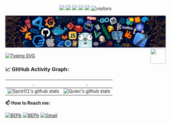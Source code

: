 <p align="center">
    <a href="https://github.com/BEPb/BEPb"><img src="https://img.shields.io/badge/status-updating-brightgreen.svg"></a>
    <a href="https://github.com/python/cpython"><img src="https://img.shields.io/badge/Python-3.9-FF1493.svg"></a>
    <a href="https://github.com/BEPb/BEPb/graphs/contributors"><img src="https://img.shields.io/github/contributors/BEPb/BEPb?color=blue"></a>
    <a href="https://github.com/BEPb/BEPb/stargazers"><img src="https://img.shields.io/github/stars/BEPb/BEPb.svg?logo=github"></a>
    <a href="https://github.com/BEPb/BEPb/network/members"><img src="https://img.shields.io/github/forks/BEPb/BEPb.svg?color=blue&logo=github"></a>
    <img src="https://visitor-badge.laobi.icu/badge?page_id=BEPb.BEPb" alt="visitors"/>   
</p>

![](./src/header_.png)
<a href="https://www.python.org/"><img src="https://upload.wikimedia.org/wikipedia/commons/c/c3/Python-logo-notext.svg" align="right" height="48" width="48" ></a>
    
[![Typing SVG](https://readme-typing-svg.herokuapp.com?color=%2336BCF7&center=true&vCenter=true&width=600&lines=Hi+there+👋,+I+am+Rakshit;+Welcome+to+My+Profile!;Always+learning+new+things)](https://git.io/typing-svg)


<!--   GitHub stats graph -->
### 📈 GitHub Activity Graph:
 . | .
--- | --- 
![Spctr01's github stats](https://github-readme-stats.vercel.app/api?username=spctr01&show_icons=true&theme=radical&include_all_commits=true) | ![Quiec's github stats](https://github-readme-stats.vercel.app/api/top-langs/?username=spctr01&theme=radical&layout=compact)




**📫 How to Reach me:**
<p align="left">
<a href="https://twitter.com/spctr01" target="blank"><img align="center" src="https://raw.githubusercontent.com/spctr01/spctr01/tree/master/assets/twitter.svg" alt="BEPb" height="30" width="30" /></a>
<a href="https://www.linkedin.com/in/rakshit01" target="blank"><img align="center" src="https://raw.githubusercontent.com/spctr01/spctr01/tree/master/assetslinkedin.svg" alt="BEPb" height="30" width="30" /></a>
<a href="mailto:rakshit.rk55@gmail.com" target="blank"><img align="center" src="https://raw.githubusercontent.com/spctr01/spctr01/tree/master/assets/gmail.svg" alt="Gmail" height="30" width="30" /></a>

</p>


  
